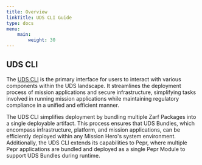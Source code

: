 ```yaml
---
title: Overview
linkTitle: UDS CLI Guide
type: docs
menu:
    main:
        weight: 30
---
```


## UDS CLI

The [UDS CLI](https://github.com/defenseunicorns/uds-cli) is the primary interface for users to interact with various components within the UDS landscape. It streamlines the deployment process of mission applications and secure infrastructure, simplifying tasks involved in running mission applications while maintaining regulatory compliance in a unified and efficient manner.

The UDS CLI simplifies deployment by bundling multiple Zarf Packages into a single deployable artifact. This process ensures that UDS Bundles, which encompass infrastructure, platform, and mission applications, can be efficiently deployed within any Mission Hero's system environment. Additionally, the UDS CLI extends its capabilities to Pepr, where multiple Pepr applications are bundled and deployed as a single Pepr Module to support UDS Bundles during runtime.
